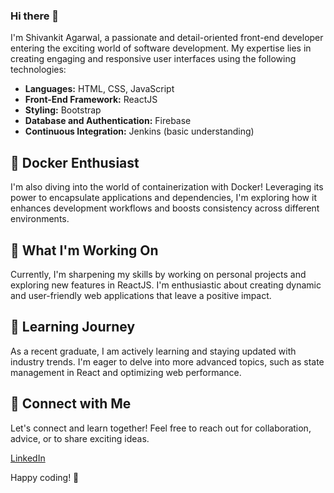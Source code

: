 ### Hi there 👋


I'm Shivankit Agarwal, a passionate and detail-oriented front-end developer entering the exciting world of software development. My expertise lies in creating engaging and responsive user interfaces using the following technologies:

- **Languages:** HTML, CSS, JavaScript
- **Front-End Framework:** ReactJS
- **Styling:** Bootstrap
- **Database and Authentication:** Firebase
- **Continuous Integration:** Jenkins (basic understanding)

## 🐳 Docker Enthusiast

I'm also diving into the world of containerization with Docker! Leveraging its power to encapsulate applications and dependencies, I'm exploring how it enhances development workflows and boosts consistency across different environments.


## 🚀 What I'm Working On

Currently, I'm sharpening my skills by working on personal projects and exploring new features in ReactJS. I'm enthusiastic about creating dynamic and user-friendly web applications that leave a positive impact.

## 🌱 Learning Journey

As a recent graduate, I am actively learning and staying updated with industry trends. I'm eager to delve into more advanced topics, such as state management in React and optimizing web performance.

## 🔗 Connect with Me

Let's connect and learn together! Feel free to reach out for collaboration, advice, or to share exciting ideas.

[LinkedIn](https://www.linkedin.com/in/shivankit-agarwal)


Happy coding! 🚀
```

